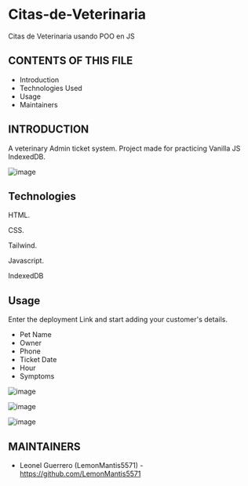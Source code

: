 # Citas-de-Veterinaria
Citas de Veterinaria usando POO en JS

CONTENTS OF THIS FILE
---------------------

 * Introduction
 * Technologies Used
 * Usage
 * Maintainers


INTRODUCTION
------------

A veterinary Admin ticket system.
Project made for practicing Vanilla JS IndexedDB.

![image](https://user-images.githubusercontent.com/85099589/199128336-f1d768f2-47c1-4389-8b98-f5d0ac6e2293.png)



Technologies
------------

HTML.

CSS.

Tailwind.

Javascript.

IndexedDB


Usage
------------

Enter the deployment Link and start adding your customer's details.

* Pet Name
* Owner
* Phone
* Ticket Date
* Hour
* Symptoms 

![image](https://user-images.githubusercontent.com/85099589/199128606-b0f2bb01-f134-4436-b642-5bd2b71a907b.png)


![image](https://user-images.githubusercontent.com/85099589/199128579-fd52e1db-1856-4948-9d6c-8f7d364fa215.png)


![image](https://user-images.githubusercontent.com/85099589/199128637-b9a2adce-4018-4eab-9340-dfbb80eb35cb.png)




MAINTAINERS
-----------

 * Leonel Guerrero (LemonMantis5571) - https://github.com/LemonMantis5571
 
